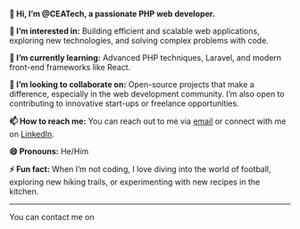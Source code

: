 **👋 Hi, I’m @CEATech, a passionate PHP web developer.**

**👀 I’m interested in:** Building efficient and scalable web applications, exploring new technologies, and solving complex problems with code.

**🌱 I’m currently learning:** Advanced PHP techniques, Laravel, and modern front-end frameworks like React.

**💞️ I’m looking to collaborate on:** Open-source projects that make a difference, especially in the web development community. I’m also open to contributing to innovative start-ups or freelance opportunities.

**📫 How to reach me:** You can reach out to me via [email](chiemekamakachukwu@yahoo.com) or connect with me on [LinkedIn](https://www.linkedin.com/in/akachukwu-chiemekam-1bb977aa/).

**😄 Pronouns:** He/Him

**⚡ Fun fact:** When I’m not coding, I love diving into the world of football, exploring new hiking trails, or experimenting with new recipes in the kitchen.

---

You can contact me on 
